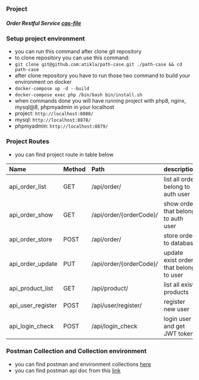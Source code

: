 ### Project 
##### Order Restful Service [cas-file](https://github.com/atikla/path-case/blob/master/Php%20Developer%20-%20Coding%20Challenge.docx.pdf)

### Setup project environment
- you can run this command after clone git repository
- to clone repository you can use this command:
- ``git clone git@github.com:atikla/path-case.git ./path-case && cd path-case ``
- after clone repository you have to run those two command to build your environment on docker
- ``docker-compose up -d --build``
- ``docker-compose exec php /bin/bash bin/install.sh``
- when commands done you will have running project with php8, nginx, mysql@8, phpmyadmin in your localhost
- project: ``http://localhost:8080/``
- mysql: ``http://localhost:8878/``
- phpmyadmin: ``http://localhost:8879/``

### Project Routes
- you can find project route in table below

| Name                | Method | Path                    | description                            |
|:--------------------|:-------|:------------------------|:---------------------------------------|
| api_order_list      | GET    | /api/order/             | list all order belong to auth user     |
| api_order_show      | GET    | /api/order/{orderCode}/ | show order that belong to auth user    |
| api_order_store     | POST   | /api/order/             | store order to database                |
| api_order_update    | PUT    | /api/order/{orderCode}/ | update exist order that belong to user |
| api_product_list    | GET    | /api/product/           | list all exist products                |
| api_user_register   | POST   | /api/user/register/     | register new user                      |
| api_login_check     | POST   | /api/login_check        | login user and get JWT token           |


### Postman Collection and Collection environment
- you can find postman and environment collections [here](https://github.com/atikla/path-case/tree/master/postman_collection)
- you can find postman api doc from this [link](https://documenter.getpostman.com/view/10527589/UVyysCHx)

